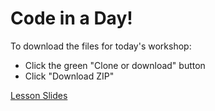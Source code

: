 # Code in a Day!

To download the files for today's workshop:

- Click the green "Clone or download" button
- Click "Download ZIP"

[Lesson Slides](slides.pdf)
